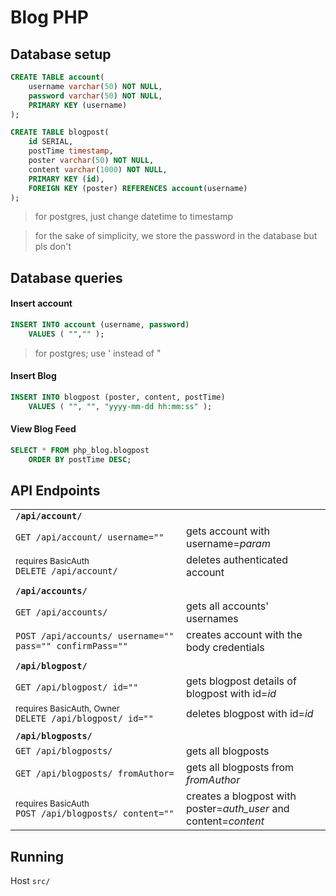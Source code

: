 # Blog PHP

## Database setup
```SQL
CREATE TABLE account(
    username varchar(50) NOT NULL, 
    password varchar(50) NOT NULL,
    PRIMARY KEY (username)
);

CREATE TABLE blogpost(
    id SERIAL,
    postTime timestamp,
    poster varchar(50) NOT NULL,
    content varchar(1000) NOT NULL,
    PRIMARY KEY (id),
    FOREIGN KEY (poster) REFERENCES account(username)
);
```
> for postgres, just change datetime to timestamp

> for the sake of simplicity, we store the password in the database but pls don't

## Database queries
#### Insert account
```SQL
INSERT INTO account (username, password) 
    VALUES ( "","" );
```

> for postgres; use ' instead of "

#### Insert Blog
```SQL
INSERT INTO blogpost (poster, content, postTime) 
    VALUES ( "", "", "yyyy-mm-dd hh:mm:ss" );
```

#### View Blog Feed
```SQL
SELECT * FROM php_blog.blogpost 
    ORDER BY postTime DESC;
```

## API Endpoints
|||
|-|-|
|**`/api/account/`**||
|`GET /api/account/ username=""`|gets account with username=*param*|
|<sub>requires BasicAuth</sub><br>`DELETE /api/account/`|deletes authenticated account|
||||
|**`/api/accounts/`**||
|`GET /api/accounts/`|gets all accounts' usernames|
|`POST /api/accounts/ username="" pass="" confirmPass=""`|creates account with the body credentials|
|||
|**`/api/blogpost/`**||
|`GET /api/blogpost/ id=""`|gets blogpost details of blogpost with id=*id*|
|<sub>requires BasicAuth, Owner</sub><br>`DELETE /api/blogpost/ id=""`|deletes blogpost with id=*id*|
|||
|**`/api/blogposts/`**||
|`GET /api/blogposts/`|gets all blogposts|
|`GET /api/blogposts/ fromAuthor=`|gets all blogposts from *fromAuthor*|
|<sub>requires BasicAuth</sub><br>`POST /api/blogposts/ content=""`|creates a blogpost with<br>poster=*auth_user* and<br>content=*content*|

## Running
Host `src/`